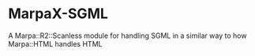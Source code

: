 MarpaX-SGML
===========

A Marpa::R2::Scanless module for handling SGML in a similar way to how Marpa::HTML handles HTML
